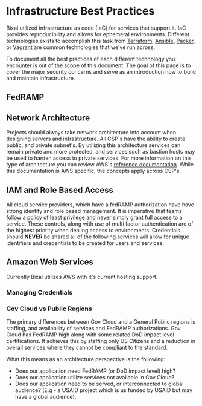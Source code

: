 # Infrastructure Best Practices

Bixal utilized infrastructure as code (IaC) for services that support it. IaC provides reproducibility and allows for ephemeral environments. Different technologies exists to accomplish this task from [Terraform](https://www.terraform.io/), [Ansible](https://www.ansible.com/), [Packer](https://packer.io), or [Vagrant](https://www.vagrantup.com/) are common technologies that we've run across.

To document all the best practices of each different technology you encounter is out of the scope of this document. The goal of this page is to cover the major security concerns and serve as an introduction how to build and maintain infrastructure.

## FedRAMP

## Network Architecture

Projects should always take network architecture into account when designing servers and infrastructure. All CSP's have the ability to create public, and private subnet's. By utilizing this architecture services can remain private and more protected, and services such as bastion hosts may be used to harden access to private services. For more information on this type of architecture you can review AWS's [reference documentation](https://docs.aws.amazon.com/vpc/latest/userguide/VPC_Scenario2.html). While this documentation is AWS specific, the concepts apply across CSP's.

## IAM and Role Based Access

All cloud service providers, which have a fedRAMP authorization have have strong identity and role based management. It is imperative that teams follow a policy of least privilege and never simply grant full access to a service. These controls, along with use of multi factor authentication are of the highest priority when dealing access to environments. Credentials should **NEVER** be shared all of the following services will allow for unique identifiers and credentials to be created for users and services.

## Amazon Web Services

Currently Bixal utilizes AWS with it's current hosting support.

### Managing Credentials

### Gov Cloud vs Public Regions

The primary differences between Gov Cloud and a General Public regions is staffing, and availability of services and FedRAMP authorizations. Gov Cloud has FedRAMP high along with some related DoD impact level certifications. It achieves this by staffing only US Citizens and a reduction in overall services where they cannot be compliant to the standard.

What this means as an architecture perspective is the following:

* Does our application need FedRAMP (or DoD impact level) high?
* Does our application utilize services not available in Gov Cloud?
* Does our application need to be served, or interconnected to global audience? (E.g - a USAID project which is us funded by USAID but may have a global audience).
